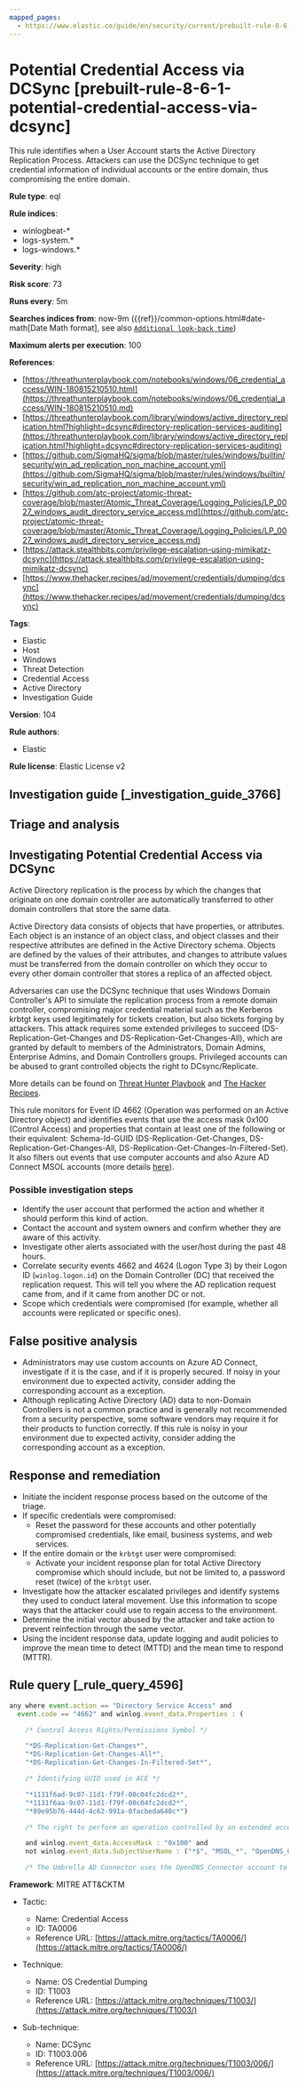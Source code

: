 ```yaml
---
mapped_pages:
  - https://www.elastic.co/guide/en/security/current/prebuilt-rule-8-6-1-potential-credential-access-via-dcsync.html
---
```


# Potential Credential Access via DCSync [prebuilt-rule-8-6-1-potential-credential-access-via-dcsync]

This rule identifies when a User Account starts the Active Directory Replication Process. Attackers can use the DCSync technique to get credential information of individual accounts or the entire domain, thus compromising the entire domain.

**Rule type**: eql

**Rule indices**:

* winlogbeat-*
* logs-system.*
* logs-windows.*

**Severity**: high

**Risk score**: 73

**Runs every**: 5m

**Searches indices from**: now-9m ({{ref}}/common-options.html#date-math[Date Math format], see also [`Additional look-back time`](docs-content://solutions/security/detect-and-alert/create-detection-rule.md#rule-schedule))

**Maximum alerts per execution**: 100

**References**:

* [https://threathunterplaybook.com/notebooks/windows/06_credential_access/WIN-180815210510.html](https://threathunterplaybook.com/notebooks/windows/06_credential_access/WIN-180815210510.md)
* [https://threathunterplaybook.com/library/windows/active_directory_replication.html?highlight=dcsync#directory-replication-services-auditing](https://threathunterplaybook.com/library/windows/active_directory_replication.html?highlight=dcsync#directory-replication-services-auditing)
* [https://github.com/SigmaHQ/sigma/blob/master/rules/windows/builtin/security/win_ad_replication_non_machine_account.yml](https://github.com/SigmaHQ/sigma/blob/master/rules/windows/builtin/security/win_ad_replication_non_machine_account.yml)
* [https://github.com/atc-project/atomic-threat-coverage/blob/master/Atomic_Threat_Coverage/Logging_Policies/LP_0027_windows_audit_directory_service_access.md](https://github.com/atc-project/atomic-threat-coverage/blob/master/Atomic_Threat_Coverage/Logging_Policies/LP_0027_windows_audit_directory_service_access.md)
* [https://attack.stealthbits.com/privilege-escalation-using-mimikatz-dcsync](https://attack.stealthbits.com/privilege-escalation-using-mimikatz-dcsync)
* [https://www.thehacker.recipes/ad/movement/credentials/dumping/dcsync](https://www.thehacker.recipes/ad/movement/credentials/dumping/dcsync)

**Tags**:

* Elastic
* Host
* Windows
* Threat Detection
* Credential Access
* Active Directory
* Investigation Guide

**Version**: 104

**Rule authors**:

* Elastic

**Rule license**: Elastic License v2

## Investigation guide [_investigation_guide_3766]

## Triage and analysis

## Investigating Potential Credential Access via DCSync

Active Directory replication is the process by which the changes that originate on one domain controller are automatically transferred to other domain controllers that store the same data.

Active Directory data consists of objects that have properties, or attributes. Each object is an instance of an object class, and object classes and their respective attributes are defined in the Active Directory schema. Objects are defined by the values of their attributes, and changes to attribute values must be transferred from the domain controller on which they occur to every other domain controller that stores a replica of an affected object.

Adversaries can use the DCSync technique that uses Windows Domain Controller's API to simulate the replication process from a remote domain controller, compromising major credential material such as the Kerberos krbtgt keys used legitimately for tickets creation, but also tickets forging by attackers. This attack requires some extended privileges to succeed (DS-Replication-Get-Changes and DS-Replication-Get-Changes-All), which are granted by default to members of the Administrators, Domain Admins, Enterprise Admins, and Domain Controllers groups. Privileged accounts can be abused to grant controlled objects the right to DCsync/Replicate.

More details can be found on [Threat Hunter Playbook](https://threathunterplaybook.com/library/windows/active_directory_replication.html?highlight=dcsync#directory-replication-services-auditing) and [The Hacker Recipes](https://www.thehacker.recipes/ad/movement/credentials/dumping/dcsync).

This rule monitors for Event ID 4662 (Operation was performed on an Active Directory object) and identifies events that use the access mask 0x100 (Control Access) and properties that contain at least one of the following or their equivalent: Schema-Id-GUID (DS-Replication-Get-Changes, DS-Replication-Get-Changes-All, DS-Replication-Get-Changes-In-Filtered-Set). It also filters out events that use computer accounts and also Azure AD Connect MSOL accounts (more details [here](https://techcommunity.microsoft.com/t5/microsoft-defender-for-identity/ad-connect-msol-user-suspected-dcsync-attack/m-p/788028)).

### Possible investigation steps

- Identify the user account that performed the action and whether it should perform this kind of action.
- Contact the account and system owners and confirm whether they are aware of this activity.
- Investigate other alerts associated with the user/host during the past 48 hours.
- Correlate security events 4662 and 4624 (Logon Type 3) by their Logon ID (`winlog.logon.id`) on the Domain Controller (DC) that received the replication request. This will tell you where the AD replication request came from, and if it came from another DC or not.
- Scope which credentials were compromised (for example, whether all accounts were replicated or specific ones).

## False positive analysis

- Administrators may use custom accounts on Azure AD Connect, investigate if it is the case, and if it is properly secured. If noisy in your environment due to expected activity, consider adding the corresponding account as a exception.
- Although replicating Active Directory (AD) data to non-Domain Controllers is not a common practice and is generally not recommended from a security perspective, some software vendors may require it for their products to function correctly. If this rule is noisy in your environment due to expected activity, consider adding the corresponding account as a exception.

## Response and remediation

- Initiate the incident response process based on the outcome of the triage.
- If specific credentials were compromised:
  - Reset the password for these accounts and other potentially compromised credentials, like email, business systems, and web services.
- If the entire domain or the `krbtgt` user were compromised:
  - Activate your incident response plan for total Active Directory compromise which should include, but not be limited to, a password reset (twice) of the `krbtgt` user.
- Investigate how the attacker escalated privileges and identify systems they used to conduct lateral movement. Use this information to scope ways that the attacker could use to regain access to the environment.
- Determine the initial vector abused by the attacker and take action to prevent reinfection through the same vector.
- Using the incident response data, update logging and audit policies to improve the mean time to detect (MTTD) and the mean time to respond (MTTR).

## Rule query [_rule_query_4596]

```js
any where event.action == "Directory Service Access" and
  event.code == "4662" and winlog.event_data.Properties : (

    /* Control Access Rights/Permissions Symbol */

    "*DS-Replication-Get-Changes*",
    "*DS-Replication-Get-Changes-All*",
    "*DS-Replication-Get-Changes-In-Filtered-Set*",

    /* Identifying GUID used in ACE */

    "*1131f6ad-9c07-11d1-f79f-00c04fc2dcd2*",
    "*1131f6aa-9c07-11d1-f79f-00c04fc2dcd2*",
    "*89e95b76-444d-4c62-991a-0facbeda640c*")

    /* The right to perform an operation controlled by an extended access right. */

    and winlog.event_data.AccessMask : "0x100" and
    not winlog.event_data.SubjectUserName : ("*$", "MSOL_*", "OpenDNS_Connector")

    /* The Umbrella AD Connector uses the OpenDNS_Connector account to perform replication */
```

**Framework**: MITRE ATT&CKTM

* Tactic:

    * Name: Credential Access
    * ID: TA0006
    * Reference URL: [https://attack.mitre.org/tactics/TA0006/](https://attack.mitre.org/tactics/TA0006/)

* Technique:

    * Name: OS Credential Dumping
    * ID: T1003
    * Reference URL: [https://attack.mitre.org/techniques/T1003/](https://attack.mitre.org/techniques/T1003/)

* Sub-technique:

    * Name: DCSync
    * ID: T1003.006
    * Reference URL: [https://attack.mitre.org/techniques/T1003/006/](https://attack.mitre.org/techniques/T1003/006/)



